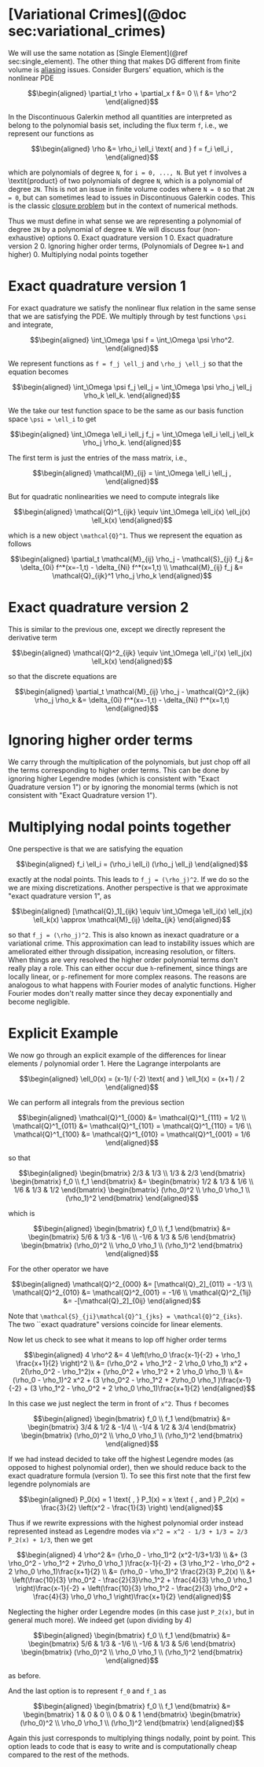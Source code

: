 # [Variational Crimes](@doc sec:variational_crimes)

We will use the same notation as [Single Element](@ref sec:single_element). The other thing that makes DG different from finite volume is [aliasing](https://en.wikipedia.org/wiki/Aliasing) issues.
Consider Burgers' equation, which is the nonlinear PDE
```math
\begin{aligned}
    \partial_t \rho + \partial_x f &= 0 \\
    f &= \rho^2
\end{aligned}
```
In the Discontinuous Galerkin method all quantities are interpreted as belong to the polynomial basis set, including the flux term ``f``, i.e., we represent our functions as
```math
\begin{aligned}
    \rho &= \rho_i \ell_i \text{ and }
    f = f_i \ell_i ,
\end{aligned}
```
which are polynomials of degree ``N``, for ``i = 0, ..., N``. But yet ``f`` involves a \textit{product} of two polynomials of degree ``N``, which is a polynomial of degree ``2N``. This is not an issue in finite volume codes where ``N = 0`` so that ``2N = 0``, but can sometimes lead to issues in Discontinuous Galerkin codes. This is the classic [closure problem](https://en.wikipedia.org/wiki/Turbulence_modeling) but in the context of numerical methods.

Thus we must define in what sense we are representing a polynomial of degree ``2N`` by a polynomial of degree ``N``. We will discuss four (non-exhaustive) options
0. Exact quadrature version 1
0. Exact quadrature version 2
0. Ignoring higher order terms, (Polynomials of Degree ``N+1`` and higher)
0. Multiplying nodal points together


# Exact quadrature version 1

For exact quadrature we satisfy the nonlinear flux relation in the same sense that we are satisfying the PDE. We multiply through by test functions ``\psi`` and integrate,
```math
\begin{aligned}
   \int_\Omega \psi f = \int_\Omega \psi \rho^2.
\end{aligned}
```
We represent functions as ``f = f_j \ell_j`` and ``\rho_j \ell_j`` so that the equation becomes
```math
\begin{aligned}
    \int_\Omega \psi f_j \ell_j = \int_\Omega \psi \rho_j \ell_j \rho_k \ell_k.
\end{aligned}
```
We the take our test function space to be the same as our basis function space ``\psi = \ell_i`` to get
```math
\begin{aligned}
     \int_\Omega \ell_i  \ell_j f_j = \int_\Omega \ell_i  \ell_j  \ell_k \rho_j \rho_k.
\end{aligned}
```
The first term is just the entries of the mass matrix, i.e.,
```math
\begin{aligned}
  \mathcal{M}_{ij}  =  \int_\Omega \ell_i  \ell_j ,
\end{aligned}
```
But for quadratic nonlinearities we need to compute integrals like
```math
\begin{aligned}
   \mathcal{Q}^1_{ijk} \equiv \int_\Omega \ell_i(x) \ell_j(x) \ell_k(x)
\end{aligned}
```
which is a new object ``\mathcal{Q}^1``. Thus we represent the equation as follows
```math
\begin{aligned}
    \partial_t \mathcal{M}_{ij} \rho_j - \mathcal{S}_{ji} f_j &= \delta_{0i} f^*(x=-1,t) - \delta_{Ni} f^*(x=1,t)
    \\
    \mathcal{M}_{ij} f_j &= \mathcal{Q}_{ijk}^1 \rho_j \rho_k
\end{aligned}
```
# Exact quadrature version 2
This is similar to the previous one, except we directly represent the derivative term
```math
\begin{aligned}
   \mathcal{Q}^2_{ijk} \equiv \int_\Omega \ell_i'(x) \ell_j(x) \ell_k(x)
\end{aligned}
```
so that the discrete equations are
```math
\begin{aligned}
    \partial_t \mathcal{M}_{ij} \rho_j - \mathcal{Q}^2_{ijk} \rho_j \rho_k &= \delta_{0i} f^*(x=-1,t) - \delta_{Ni} f^*(x=1,t)
\end{aligned}
```
# Ignoring higher order terms

We carry through the multiplication of the polynomials, but just chop off all the terms corresponding to higher order terms. This can be done by ignoring higher Legendre modes (which is consistent with "Exact Quadrature version 1") or by ignoring the monomial terms (which is not consistent with "Exact Quadrature version 1").

# Multiplying nodal points together
One perspective is that we are satisfying the equation
```math
\begin{aligned}
    f_i \ell_i = (\rho_i \ell_i) (\rho_j \ell_j)
\end{aligned}
```
exactly at the nodal points. This leads to ``f_j = (\rho_j)^2``. If we do so the we are mixing discretizations.
Another perspective is that we approximate "exact quadrature version 1",  as
```math
\begin{aligned}
   [\mathcal{Q}_1]_{ijk} \equiv \int_\Omega \ell_i(x) \ell_j(x) \ell_k(x) \approx \mathcal{M}_{ij} \delta_{jk}
\end{aligned}
```
so that ``f_j = (\rho_j)^2``. This is also known as inexact quadrature or a variational crime. This approximation can lead to instability issues which are ameliorated either through dissipation, increasing resolution, or filters. When things are very resolved the higher order polynomial terms don't really play a role. This can either occur due ``h``-refinement, since things are locally linear, or ``p-``refinement for more complex reasons. The reasons are analogous to what happens with Fourier modes of analytic functions. Higher Fourier modes don't really matter since they decay exponentially and become negligible.

# Explicit Example

We now go through an explicit example of the differences for linear elements / polynomial order 1. Here the Lagrange interpolants are
```math
\begin{aligned}
    \ell_0(x) = (x-1)/ (-2) \text{ and } \ell_1(x) = (x+1) / 2
\end{aligned}
```
We can perform all integrals from the previous section
```math
\begin{aligned}
    \mathcal{Q}^1_{000} &= \mathcal{Q}^1_{111} =  1/2 \\
    \mathcal{Q}^1_{011} &= \mathcal{Q}^1_{101} = \mathcal{Q}^1_{110} = 1/6
    \\
    \mathcal{Q}^1_{100} &=
    \mathcal{Q}^1_{010} =
    \mathcal{Q}^1_{001} = 1/6
\end{aligned}
```
so that
```math
\begin{aligned}
    \begin{bmatrix}
    2/3 & 1/3 \\
    1/3 & 2/3
    \end{bmatrix}
    \begin{bmatrix}
    f_0 \\
    f_1
    \end{bmatrix}
    &=
        \begin{bmatrix}
    1/2 & 1/3 & 1/6 \\
    1/6 & 1/3 & 1/2
    \end{bmatrix}
        \begin{bmatrix}
    (\rho_0)^2 \\
    \rho_0 \rho_1 \\
    (\rho_1)^2
    \end{bmatrix}
\end{aligned}
```
which is
```math
\begin{aligned}
        \begin{bmatrix}
    f_0 \\
    f_1
    \end{bmatrix}
    &=
        \begin{bmatrix}
    5/6 & 1/3 & -1/6 \\
    -1/6 & 1/3 & 5/6
    \end{bmatrix}
        \begin{bmatrix}
    (\rho_0)^2 \\
    \rho_0 \rho_1 \\
    (\rho_1)^2
    \end{bmatrix}
\end{aligned}
```
For the other operator we have
```math
\begin{aligned}
    \mathcal{Q}^2_{000} &= [\mathcal{Q}_2]_{011} = -1/3
    \\
    \mathcal{Q}^2_{010} &= \mathcal{Q}^2_{001} = -1/6
    \\
    \mathcal{Q}^2_{1ij} &= -[\mathcal{Q}_2]_{0ij}  
\end{aligned}
```
Note that ``\mathcal{S}_{ji}\mathcal{Q}^1_{jks} = \mathcal{Q}^2_{iks}``. The two ``exact quadrature" versions coincide for linear elements.

Now let us check to see what it means to lop off higher  order terms
```math
\begin{aligned}
    4 \rho^2 &= 4 \left(\rho_0 \frac{x-1}{-2} + \rho_1 \frac{x+1}{2} \right)^2
    \\
    &= (\rho_0^2 + \rho_1^2 - 2 \rho_0 \rho_1) x^2
    + 2(\rho_0^2 - \rho_1^2)x + (\rho_0^2 + \rho_1^2 + 2 \rho_0 \rho_1)
    \\
    &= (\rho_0 - \rho_1)^2 x^2
    + (3 \rho_0^2 - \rho_1^2 + 2\rho_0 \rho_1 )\frac{x-1}{-2} + (3 \rho_1^2 - \rho_0^2 + 2 \rho_0 \rho_1)\frac{x+1}{2}
\end{aligned}
```
In this case we just neglect the term in front of ``x^2``. Thus ``f`` becomes
```math
\begin{aligned}
        \begin{bmatrix}
    f_0 \\
    f_1
    \end{bmatrix}
    &=
        \begin{bmatrix}
    3/4 & 1/2 & -1/4 \\
    -1/4 & 1/2 & 3/4
    \end{bmatrix}
        \begin{bmatrix}
    (\rho_0)^2 \\
    \rho_0 \rho_1 \\
    (\rho_1)^2
    \end{bmatrix}
\end{aligned}
```
If we had instead decided to take off the highest Legendre modes (as opposed to highest polynomial order), then we should reduce back to the exact quadrature formula (version 1). To see this first note that the first few legendre polynomials are
```math
\begin{aligned}
    P_0(x) = 1 \text{ , } P_1(x) = x  \text { , and } P_2(x) = \frac{3}{2} \left(x^2 - \frac{1}{3} \right)
\end{aligned}
```
Thus if we rewrite expressions with the highest polynomial order instead represented instead as Legendre modes via ``x^2 = x^2 - 1/3 + 1/3 = 2/3 P_2(x) + 1/3``, then we get
```math
\begin{aligned}
    4 \rho^2 &=
    (\rho_0 - \rho_1)^2 (x^2-1/3+1/3)
    \\
    &+ (3 \rho_0^2 - \rho_1^2 + 2\rho_0 \rho_1 )\frac{x-1}{-2} + (3 \rho_1^2 - \rho_0^2 + 2 \rho_0 \rho_1)\frac{x+1}{2}
    \\
    &= (\rho_0 - \rho_1)^2 \frac{2}{3} P_2(x)
    \\
    &+ \left(\frac{10}{3} \rho_0^2 - \frac{2}{3}\rho_1^2 + \frac{4}{3} \rho_0 \rho_1 \right)\frac{x-1}{-2} + \left(\frac{10}{3} \rho_1^2 - \frac{2}{3} \rho_0^2 + \frac{4}{3} \rho_0 \rho_1  \right)\frac{x+1}{2}
\end{aligned}
```
Neglecting the higher order Legendre modes (in this case just ``P_2(x)``, but in general much more). We indeed get (upon dividing by 4)
```math
\begin{aligned}
        \begin{bmatrix}
    f_0 \\
    f_1
    \end{bmatrix}
    &=
        \begin{bmatrix}
    5/6 & 1/3 & -1/6 \\
    -1/6 & 1/3 & 5/6
    \end{bmatrix}
        \begin{bmatrix}
    (\rho_0)^2 \\
    \rho_0 \rho_1 \\
    (\rho_1)^2
    \end{bmatrix}
\end{aligned}
```
as before.

And the last option is to represent ``f_0`` and ``f_1`` as
```math
\begin{aligned}
        \begin{bmatrix}
    f_0 \\
    f_1
    \end{bmatrix}
    &=
        \begin{bmatrix}
    1 & 0 & 0 \\
    0 & 0 & 1
    \end{bmatrix}
        \begin{bmatrix}
    (\rho_0)^2 \\
    \rho_0 \rho_1 \\
    (\rho_1)^2
    \end{bmatrix}
\end{aligned}
```
Again this just corresponds to multiplying things nodally, point by point. This option leads to code that is easy to write and is computationally cheap compared to the rest of the methods.
